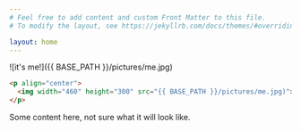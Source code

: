 ```yaml
---
# Feel free to add content and custom Front Matter to this file.
# To modify the layout, see https://jekyllrb.com/docs/themes/#overriding-theme-defaults

layout: home
---
```


![it's me!]({{ BASE_PATH }}/pictures/me.jpg)

```html
<p align="center">
  <img width="460" height="300" src="{{ BASE_PATH }}/pictures/me.jpg)">
</p>
```

Some content here, not sure what it will look like.